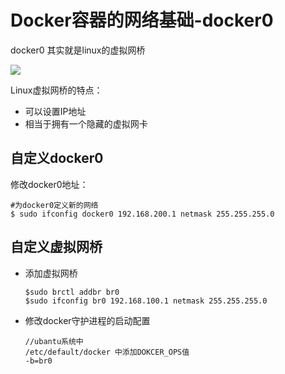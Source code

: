 # Docker容器的网络基础-docker0

docker0 其实就是linux的虚拟网桥

![](/Users/yanpeng/Documents/pengyand/spring-boot/images/QQ20181204-081931.png)

Linux虚拟网桥的特点：

- 可以设置IP地址
- 相当于拥有一个隐藏的虚拟网卡

## 自定义docker0

修改docker0地址：

~~~shell
#为docker0定义新的网络
$ sudo ifconfig docker0 192.168.200.1 netmask 255.255.255.0
~~~

## 自定义虚拟网桥

- 添加虚拟网桥

  ~~~shell
  $sudo brctl addbr br0
  $sudo ifconfig br0 192.168.100.1 netmask 255.255.255.0
  ~~~

- 修改docker守护进程的启动配置

  ~~~shell
  //ubantu系统中
  /etc/default/docker 中添加DOKCER_OPS值
  -b=br0
  ~~~
